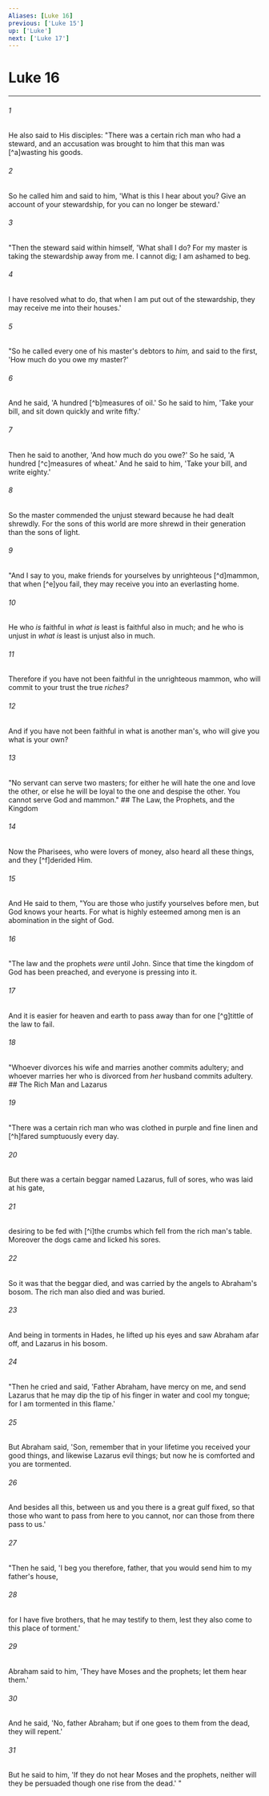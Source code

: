 ```yaml
---
Aliases: [Luke 16]
previous: ['Luke 15']
up: ['Luke']
next: ['Luke 17']
---
```

# Luke 16

***


###### 1 
He also said to His disciples: "There was a certain rich man who had a steward, and an accusation was brought to him that this man was [^a]wasting his goods. 

###### 2 
So he called him and said to him, 'What is this I hear about you? Give an account of your stewardship, for you can no longer be steward.' 

###### 3 
"Then the steward said within himself, 'What shall I do? For my master is taking the stewardship away from me. I cannot dig; I am ashamed to beg. 

###### 4 
I have resolved what to do, that when I am put out of the stewardship, they may receive me into their houses.' 

###### 5 
"So he called every one of his master's debtors to _him,_ and said to the first, 'How much do you owe my master?' 

###### 6 
And he said, 'A hundred [^b]measures of oil.' So he said to him, 'Take your bill, and sit down quickly and write fifty.' 

###### 7 
Then he said to another, 'And how much do you owe?' So he said, 'A hundred [^c]measures of wheat.' And he said to him, 'Take your bill, and write eighty.' 

###### 8 
So the master commended the unjust steward because he had dealt shrewdly. For the sons of this world are more shrewd in their generation than the sons of light. 

###### 9 
"And I say to you, make friends for yourselves by unrighteous [^d]mammon, that when [^e]you fail, they may receive you into an everlasting home. 

###### 10 
He who _is_ faithful in _what is_ least is faithful also in much; and he who is unjust in _what is_ least is unjust also in much. 

###### 11 
Therefore if you have not been faithful in the unrighteous mammon, who will commit to your trust the true _riches?_ 

###### 12 
And if you have not been faithful in what is another man's, who will give you what is your own? 

###### 13 
"No servant can serve two masters; for either he will hate the one and love the other, or else he will be loyal to the one and despise the other. You cannot serve God and mammon." ## The Law, the Prophets, and the Kingdom 

###### 14 
Now the Pharisees, who were lovers of money, also heard all these things, and they [^f]derided Him. 

###### 15 
And He said to them, "You are those who justify yourselves before men, but God knows your hearts. For what is highly esteemed among men is an abomination in the sight of God. 

###### 16 
"The law and the prophets _were_ until John. Since that time the kingdom of God has been preached, and everyone is pressing into it. 

###### 17 
And it is easier for heaven and earth to pass away than for one [^g]tittle of the law to fail. 

###### 18 
"Whoever divorces his wife and marries another commits adultery; and whoever marries her who is divorced from _her_ husband commits adultery. ## The Rich Man and Lazarus 

###### 19 
"There was a certain rich man who was clothed in purple and fine linen and [^h]fared sumptuously every day. 

###### 20 
But there was a certain beggar named Lazarus, full of sores, who was laid at his gate, 

###### 21 
desiring to be fed with [^i]the crumbs which fell from the rich man's table. Moreover the dogs came and licked his sores. 

###### 22 
So it was that the beggar died, and was carried by the angels to Abraham's bosom. The rich man also died and was buried. 

###### 23 
And being in torments in Hades, he lifted up his eyes and saw Abraham afar off, and Lazarus in his bosom. 

###### 24 
"Then he cried and said, 'Father Abraham, have mercy on me, and send Lazarus that he may dip the tip of his finger in water and cool my tongue; for I am tormented in this flame.' 

###### 25 
But Abraham said, 'Son, remember that in your lifetime you received your good things, and likewise Lazarus evil things; but now he is comforted and you are tormented. 

###### 26 
And besides all this, between us and you there is a great gulf fixed, so that those who want to pass from here to you cannot, nor can those from there pass to us.' 

###### 27 
"Then he said, 'I beg you therefore, father, that you would send him to my father's house, 

###### 28 
for I have five brothers, that he may testify to them, lest they also come to this place of torment.' 

###### 29 
Abraham said to him, 'They have Moses and the prophets; let them hear them.' 

###### 30 
And he said, 'No, father Abraham; but if one goes to them from the dead, they will repent.' 

###### 31 
But he said to him, 'If they do not hear Moses and the prophets, neither will they be persuaded though one rise from the dead.' "
